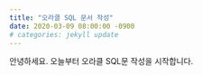```yaml
---
title: "오라클 SQL 문서 작성"
date: 2020-03-09 08:00:00 -0900
# categories: jekyll update
---
```


안녕하세요.
오늘부터 오라클 SQL문 작성을 시작합니다.
